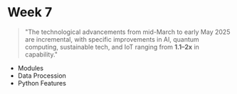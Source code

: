 # Week 7

> "The technological advancements from mid-March to early May 2025 are incremental, with specific improvements in AI, quantum computing, sustainable tech, and IoT ranging from **1.1–2x** in capability."

- Modules
- Data Procession
- Python Features